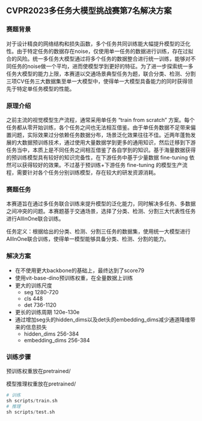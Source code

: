 ## CVPR2023多任务大模型挑战赛第7名解决方案

### **赛题背景**

对于设计精良的网络结构和损失函数，多个任务共同训练能大幅提升模型的泛化性。由于特定任务的数据存在noise，仅使用单一任务的数据进行训练，存在过拟合的风险。统一多任务大模型通过将多个任务的数据整合进行统一训练，能够对不同任务的noise做一个平均，进而使模型学到更好的特征。为了进一步探索统一多任务大模型的能力上限，本赛道以交通场景典型任务为题，联合分类、检测、分割三项CV任务三大数据集至单一大模型中，使得单一大模型具备能力的同时获得领先于特定单任务模型的性能。

### **原理介绍**

之前主流的视觉模型生产流程，通常采用单任务 “train from scratch” 方案。每个任务都从零开始训练，各个任务之间也无法相互借鉴。由于单任务数据不足带来偏置问题，实际效果过分依赖任务数据分布，场景泛化效果往往不佳。近两年蓬勃发展的大数据预训练技术，通过使用大量数据学到更多的通用知识，然后迁移到下游任务当中，本质上是不同任务之间相互借鉴了各自学到的知识。基于海量数据获得的预训练模型具有较好的知识完备性，在下游任务中基于少量数据 fine-tuning 依然可以获得较好的效果。不过基于预训练+下游任务 fine-tuning 的模型生产流程，需要针对各个任务分别训练模型，存在较大的研发资源消耗。

### **赛题任务**

本赛道旨在通过多任务联合训练来提升模型的泛化能力，同时解决多任务、多数据之间冲突的问题。本赛题基于交通场景，选择了分类、检测、分割三大代表性任务进行AllInOne联合训练。

任务定义：根据给出的分类、检测、分割三任务的数据集，使用统一大模型进行AllInOne联合训练，使得单一模型能够具备分类、检测、分割的能力。

### **解决方案**

- 在不使用更大backbone的基础上，最终达到了score79
- 使用vit-base-dino预训练权重，在全量数据上训练
- 更大的训练尺度
  - seg 1280-720
  - cls 448
  - det 736-1120
- 更长的训练周期 120e-130e
- 通过增加seg头的hidden_dims以及det头的embedding_dims减少通道降维带来的信息损失
  - hidden_dims 256-384
  - embedding_dims 256-384

### 训练步骤

预训练权重放在pretrained/

模型推理权重放在pretrained/

```python
# 训练
sh scripts/train.sh
# 推理
sh scripts/test.sh
```

